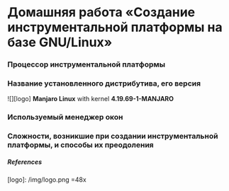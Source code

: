 # Домашняя работа «Создание инструментальной платформы на базе GNU/Linux»

### Процессор инструментальной платформы

### Название установленного дистрибутива, его версия
![][logo] __Manjaro Linux__ with kernel __4.19.69-1-MANJARO__
### Используемый менеджер окон

### Сложности, возникшие при создании инструментальной платформы, и способы их преодоления


##### References
[logo]: /img/logo.png =48x
